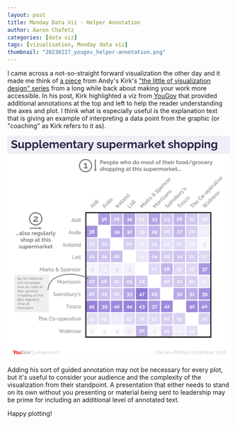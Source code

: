 ```yaml
---
layout: post
title: Monday Data Viz - Helper Annotation
author: Aaron Chafetz
categories: [data viz]
tags: [vizualisation, Monday data viz]
thumbnail: "20230227_yougov_helper-annotation.png"
---
```


 I came across a not-so-straight forward visualization the other day and it made me think of [a piece](https://www.visualisingdata.com/2019/04/the-little-of-visualisation-design-part-63/) from Andy's Kirk's ["the little of visualization design" series](https://visualisingdata.com/2016/03/little-visualisation-design/) from a long while back about making your work more accessible. In his post, Kirk highlighted a viz from [YouGov](https://yougov.co.uk/topics/consumer/articles-reports/2019/04/05/tesco-nations-primary-secondary-supermarket) that provided additional annotations at the top and left to help the reader understanding the axes and plot. I think what is especially useful is the explanation text that is giving an example of interpreting a data point from the graphic (or "coaching" as Kirk refers to it as).

![heatmap with annotation to help reader understand axes and cells](/assets/img/posts/20230227_yougov_helper-annotation.png)

Adding his sort of guided annotation may not be necessary for every plot, but it's useful to consider your audience and the complexity of the visualization from their standpoint. A presentation that either needs to stand on its own without you presenting or material being sent to leadership may be prime for including an additional level of annotated text.

Happy plotting!